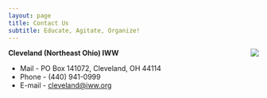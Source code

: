 ```yaml
---
layout: page
title: Contact Us
subtitle: Educate, Agitate, Organize!
---
```

<img style="float: right;" src="/CleWW/img/sticker.jpg">


**Cleveland (Northeast Ohio) IWW**

* Mail - PO Box 141072, Cleveland, OH 44114
* Phone - (440) 941-0999
* E-mail - cleveland@iww.org




